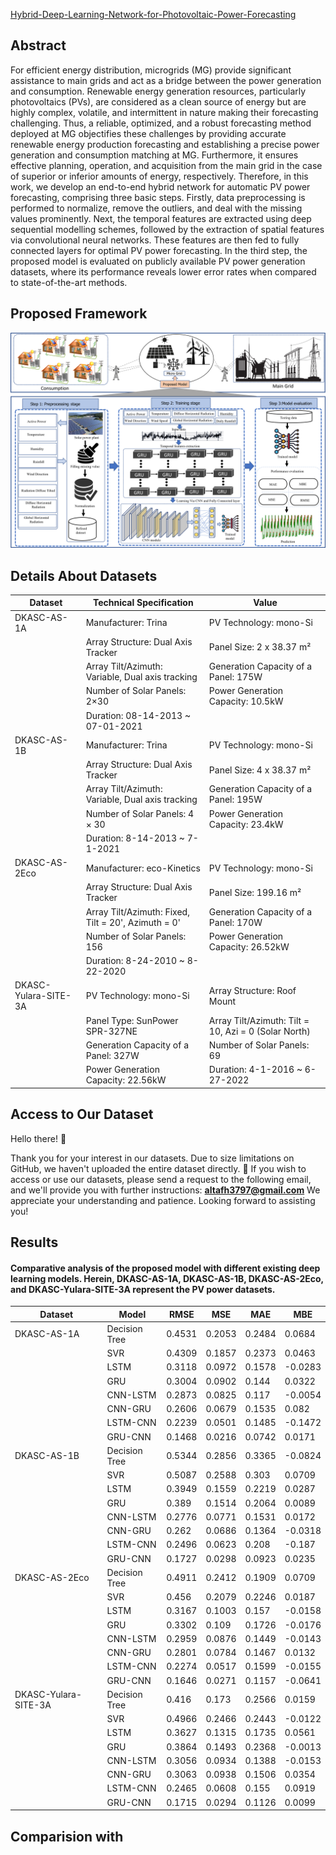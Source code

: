 [Hybrid-Deep-Learning-Network-for-Photovoltaic-Power-Forecasting](https://www.hindawi.com/journals/complexity/2022/7040601/)


## Abstract
For efficient energy distribution, microgrids (MG) provide significant assistance to main grids and act as a bridge between the power generation and consumption. Renewable energy generation resources, particularly photovoltaics (PVs), are considered as a clean source of energy but are highly complex, volatile, and intermittent in nature making their forecasting challenging. Thus, a reliable, optimized, and a robust forecasting method deployed at MG objectifies these challenges by providing accurate renewable energy production forecasting and establishing a precise power generation and consumption matching at MG. Furthermore, it ensures effective planning, operation, and acquisition from the main grid in the case of superior or inferior amounts of energy, respectively. Therefore, in this work, we develop an end-to-end hybrid network for automatic PV power forecasting, comprising three basic steps. Firstly, data preprocessing is performed to normalize, remove the outliers, and deal with the missing values prominently. Next, the temporal features are extracted using deep sequential modelling schemes, followed by the extraction of spatial features via convolutional neural networks. These features are then fed to fully connected layers for optimal PV power forecasting. In the third step, the proposed model is evaluated on publicly available PV power generation datasets, where its performance reveals lower error rates when compared to state-of-the-art methods.
## Proposed Framework 
![Image 1 Description](Results/Framework.png)

## Details About  Datasets

| Dataset                   | Technical Specification          | Value                   |
|---------------------------|----------------------------------|-------------------------|
| DKASC-AS-1A               | Manufacturer: Trina             | PV Technology: mono-Si  |
|                           | Array Structure: Dual Axis Tracker | Panel Size: 2 x 38.37 m² |
|                           | Array Tilt/Azimuth: Variable, Dual axis tracking | Generation Capacity of a Panel: 175W |
|                           | Number of Solar Panels: 2×30    | Power Generation Capacity: 10.5kW |
|                           | Duration: 08-14-2013 ~ 07-01-2021 |                          |
| DKASC-AS-1B               | Manufacturer: Trina             | PV Technology: mono-Si  |
|                           | Array Structure: Dual Axis Tracker | Panel Size: 4 x 38.37 m² |
|                           | Array Tilt/Azimuth: Variable, Dual axis tracking | Generation Capacity of a Panel: 195W |
|                           | Number of Solar Panels: 4 × 30   | Power Generation Capacity: 23.4kW |
|                           | Duration: 8-14-2013 ~ 7-1-2021   |                          |
| DKASC-AS-2Eco             | Manufacturer: eco-Kinetics      | PV Technology: mono-Si  |
|                           | Array Structure: Dual Axis Tracker | Panel Size: 199.16 m²   |
|                           | Array Tilt/Azimuth: Fixed, Tilt = 20', Azimuth = 0' | Generation Capacity of a Panel: 170W |
|                           | Number of Solar Panels: 156      | Power Generation Capacity: 26.52kW |
|                           | Duration: 8-24-2010 ~ 8-22-2020  |                          |
| DKASC-Yulara-SITE-3A      | PV Technology: mono-Si          | Array Structure: Roof Mount |
|                           | Panel Type: SunPower SPR-327NE   | Array Tilt/Azimuth: Tilt = 10, Azi = 0 (Solar North) |
|                           | Generation Capacity of a Panel: 327W | Number of Solar Panels: 69 |
|                           | Power Generation Capacity: 22.56kW | Duration: 4-1-2016 ~ 6-27-2022 |

## Access to Our Dataset

Hello there! :wave:

Thank you for your interest in our datasets. Due to size limitations on GitHub, we haven't uploaded the entire dataset directly. 
:email: If you wish to access or use our datasets, please send a request to the following email, and we'll provide you with further instructions:
**altafh3797@gmail.com**
We appreciate your understanding and patience. Looking forward to assisting you!

## Results
#### Comparative analysis of the proposed model with different existing deep learning models. Herein, DKASC-AS-1A, DKASC-AS-1B, DKASC-AS-2Eco, and DKASC-Yulara-SITE-3A represent the PV power datasets. 

| Dataset             | Model         | RMSE  | MSE    | MAE    | MBE     |
|---------------------|---------------|-------|--------|--------|---------|
| DKASC-AS-1A         | Decision Tree | 0.4531| 0.2053 | 0.2484 | 0.0684  |
|                     | SVR           | 0.4309| 0.1857 | 0.2373 | 0.0463  |
|                     | LSTM          | 0.3118| 0.0972 | 0.1578 | -0.0283 |
|                     | GRU           | 0.3004| 0.0902 | 0.144  | 0.0322  |
|                     | CNN-LSTM      | 0.2873| 0.0825 | 0.117  | -0.0054 |
|                     | CNN-GRU       | 0.2606| 0.0679 | 0.1535 | 0.082   |
|                     | LSTM-CNN      | 0.2239| 0.0501 | 0.1485 | -0.1472 |
|                     | GRU-CNN       | 0.1468| 0.0216 | 0.0742 | 0.0171  |
| DKASC-AS-1B         | Decision Tree | 0.5344| 0.2856 | 0.3365 | -0.0824 |
|                     | SVR           | 0.5087| 0.2588 | 0.303  | 0.0709  |
|                     | LSTM          | 0.3949| 0.1559 | 0.2219 | 0.0287  |
|                     | GRU           | 0.389 | 0.1514 | 0.2064 | 0.0089  |
|                     | CNN-LSTM      | 0.2776| 0.0771 | 0.1531 | 0.0172  |
|                     | CNN-GRU       | 0.262 | 0.0686 | 0.1364 | -0.0318 |
|                     | LSTM-CNN      | 0.2496| 0.0623 | 0.208  | -0.187  |
|                     | GRU-CNN       | 0.1727| 0.0298 | 0.0923 | 0.0235  |
| DKASC-AS-2Eco       | Decision Tree | 0.4911| 0.2412 | 0.1909 | 0.0709  |
|                     | SVR           | 0.456 | 0.2079 | 0.2246 | 0.0187  |
|                     | LSTM          | 0.3167| 0.1003 | 0.157  | -0.0158 |
|                     | GRU           | 0.3302| 0.109  | 0.1726 | -0.0176 |
|                     | CNN-LSTM      | 0.2959| 0.0876 | 0.1449 | -0.0143 |
|                     | CNN-GRU       | 0.2801| 0.0784 | 0.1467 | 0.0132  |
|                     | LSTM-CNN      | 0.2274| 0.0517 | 0.1599 | -0.0155 |
|                     | GRU-CNN       | 0.1646| 0.0271 | 0.1157 | -0.0641 |
| DKASC-Yulara-SITE-3A  | Decision Tree | 0.416 | 0.173  | 0.2566 | 0.0159  |
|                     | SVR           | 0.4966| 0.2466 | 0.2443 | -0.0122 |
|                     | LSTM          | 0.3627| 0.1315 | 0.1735 | 0.0561  |
|                     | GRU           | 0.3864| 0.1493 | 0.2368 | -0.0013 |
|                     | CNN-LSTM      | 0.3056| 0.0934 | 0.1388 | -0.0153 |
|                     | CNN-GRU       | 0.3063| 0.0938 | 0.1506 | 0.0354  |
|                     | LSTM-CNN      | 0.2465| 0.0608 | 0.155  | 0.0919  |
|                     | GRU-CNN       | 0.1715| 0.0294 | 0.1126 | 0.0099  |
## Comparision with 


